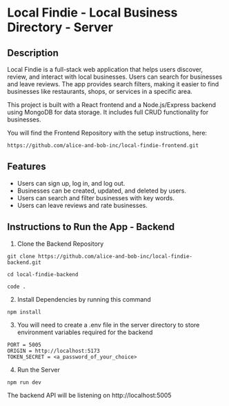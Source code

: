 # Local Findie - Local Business Directory - Server

## Description

Local Findie is a full-stack web application that helps users discover, review, and interact with local businesses. Users can search for businesses and leave reviews. The app provides search filters, making it easier to find businesses like restaurants, shops, or services in a specific area.

This project is built with a React frontend and a Node.js/Express backend using MongoDB for data storage. It includes full CRUD functionality for businesses.

You will find the Frontend Repository with the setup instructions, here:

```
https://github.com/alice-and-bob-inc/local-findie-frontend.git
```

## Features

- Users can sign up, log in, and log out.
- Businesses can be created, updated, and deleted by users.
- Users can search and filter businesses with key words.
- Users can leave reviews and rate businesses.


## Instructions to Run the App - Backend

1. Clone the Backend Repository

```
git clone https://github.com/alice-and-bob-inc/local-findie-backend.git

cd local-findie-backend

code .
```

2. Install Dependencies by running this command

```
npm install
```

3. You will need to create a .env file in the server directory to store environment variables required for the backend

```
PORT = 5005
ORIGIN = http://localhost:5173
TOKEN_SECRET = <a_password_of_your_choice>
```

4. Run the Server

```
npm run dev
```

The backend API will be listening on http://localhost:5005

